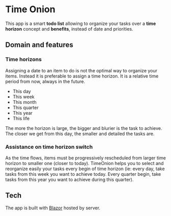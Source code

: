 # Time Onion

This app is a smart **todo list** allowing to organize your tasks over a **time horizon** concept and **benefits**, instead of date and priorities.

## Domain and features

### Time horizons

Assigning a date to an item to do is not the optimal way to organize your items.
Instead it is preferable to assign a time horizon. It is a relative time period from now, always in the future.
- This day
- This week
- This month
- This quarter
- This year
- This life

The more the horizon is large, the bigger and blurier is the task to achieve.
The closer we get from this day, the smaller and detailed the tasks are.

### Assistance on time horizon switch

As the time flows, items must be progressively rescheduled from larger time horizon to smaller one (closer to today).
TimeOnion helps you to select and reorganize easily your tasks every begin of time horizon (ie: every day, take tasks from this week you want to achieve today. Every quarter begin, take tasks from this year you want to achieve during this quarter).

## Tech

The app is built with [Blazor](https://dotnet.microsoft.com/en-us/apps/aspnet/web-apps/blazor) hosted by server.
